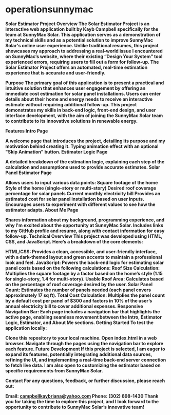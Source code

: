 # operationsunnymac
 
<b>Solar Estimator Project<b>
Overview
The Solar Estimator Project is an interactive web application built by Kayb Campbell specifically for the team at SunnyMac Solar. This application serves as a demonstration of my technical skills and as a potential solution to improve SunnyMac Solar's online user experience. Unlike traditional resumes, this project showcases my approach to addressing a real-world issue I encountered on SunnyMac’s website, where their existing “Design Your System” tool experienced errors, requiring users to fill out a form for follow-up. The Solar Estimator Project offers an automated, real-time estimation experience that is accurate and user-friendly.

Purpose
The primary goal of this application is to present a practical and intuitive solution that enhances user engagement by offering an immediate cost estimation for solar panel installations. Users can enter details about their home and energy needs to receive an interactive estimate without requiring additional follow-up. This project demonstrates my skills in back-end logic, front-end design, and user interface development, with the aim of joining the SunnyMac Solar team to contribute to its innovative solutions in renewable energy.

Features
Intro Page

A welcome page that introduces the project, detailing its purpose and my motivation behind creating it.
Typing animation effect with an optional "Skip Animation" button.
Estimator Logic Page

A detailed breakdown of the estimation logic, explaining each step of the calculation and assumptions used to provide accurate estimates.
Solar Panel Estimator Page

Allows users to input various data points:
Square footage of the home
Style of the home (single-story or multi-story)
Desired roof coverage percentage for solar panels
Current monthly electricity bill
Provides an estimated cost for solar panel installation based on user inputs.
Encourages users to experiment with different values to see how the estimator adapts.
About Me Page

Shares information about my background, programming experience, and why I'm excited about the opportunity at SunnyMac Solar.
Includes links to my GitHub profile and resume, along with contact information for easy follow-up.
Technical Overview
This project was developed using HTML, CSS, and JavaScript. Here’s a breakdown of the core elements:

HTML/CSS: Provides a clean, accessible, and user-friendly interface, with a dark-themed layout and green accents to maintain a professional look and feel.
JavaScript: Powers the back-end logic for estimating solar panel costs based on the following calculations:
Roof Size Calculation: Multiplies the square footage by a factor based on the home’s style (1.15 for single-story, 1.4 for multi-story).
Usable Roof Area: Calculates based on the percentage of roof coverage desired by the user.
Solar Panel Count: Estimates the number of panels needed (each panel covers approximately 17 sq ft).
Total Cost Calculation: Multiplies the panel count by a default cost per panel of $300 and factors in 10% of the user’s annual electricity bill to cover additional expenses.
Responsive Navigation Bar: Each page includes a navigation bar that highlights the active page, enabling seamless movement between the Intro, Estimator Logic, Estimator, and About Me sections.
Getting Started
To test the application locally:

Clone this repository to your local machine.
Open index.html in a web browser.
Navigate through the pages using the navigation bar to explore each feature.
Future Development
If this project is selected, I am eager to expand its features, potentially integrating additional data sources, refining the UI, and implementing a real-time back-end server connection to fetch live data. I am also open to customizing the estimator based on specific requirements from SunnyMac Solar.

Contact
For any questions, feedback, or further discussion, please reach out:

Email: campbellkaybriana@yahoo.com
Phone: (302) 898-1430
Thank you for taking the time to explore this project, and I look forward to the opportunity to contribute to SunnyMac Solar’s innovative team!
